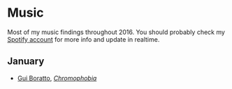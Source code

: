 # Music

Most of my music findings throughout 2016. You should probably check my [Spotify account]() for more info and update in realtime.

## January
* [Gui Boratto](https://www.facebook.com/guiboratto/),  [_Chromophobia_](https://open.spotify.com/album/4YGAJpc1fylGTq0Vr2CBYI)
